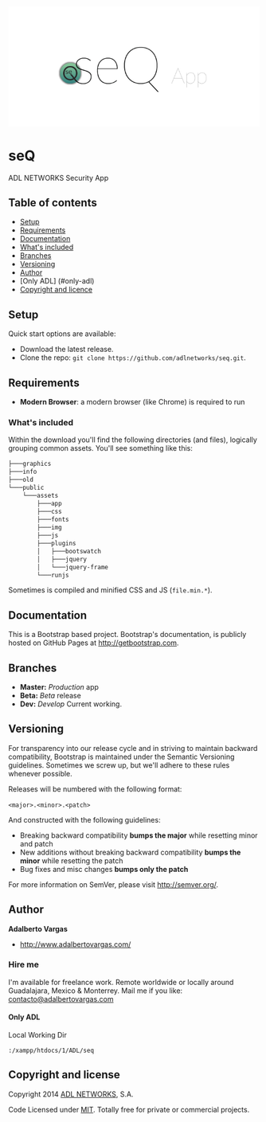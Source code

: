![php-login introduction & quickstart placeholder picture](info/placeholder.png)

# seQ
ADL NETWORKS Security App

## Table of contents

 - [Setup](#setup)
 - [Requirements](#requirements)
 - [Documentation](#documentation)
 - [What's included](#What's-included)
 - [Branches](#branches)
 - [Versioning](#versioning)
 - [Author](#author)
 - [Only ADL] (#only-adl)
 - [Copyright and licence](#copyright-and-licence)


## Setup

Quick start options are available:

- Download the latest release.
- Clone the repo: `git clone https://github.com/adlnetworks/seq.git`.

## Requirements

* **Modern Browser**: a modern browser (like Chrome) is required to run

### What's included

Within the download you'll find the following directories (and files), logically grouping common assets. You'll see something like this:

```
├───graphics
├───info
├───old
└───public
    └───assets
        ├───app
        ├───css
        ├───fonts
        ├───img
        ├───js
        ├───plugins
        │   ├───bootswatch
        │   ├───jquery
        │   └───jquery-frame
        └───runjs
```

Sometimes is compiled and minified CSS and JS (`file.min.*`).

## Documentation

This is a Bootstrap based project. Bootstrap's documentation, is publicly hosted on GitHub Pages at <http://getbootstrap.com>.

## Branches

  * **Master:** *Production* app
  * **Beta:** *Beta* release 
  * **Dev:** *Develop* Current working.

## Versioning

For transparency into our release cycle and in striving to maintain backward compatibility, Bootstrap is maintained under the Semantic Versioning guidelines. Sometimes we screw up, but we'll adhere to these rules whenever possible.

Releases will be numbered with the following format:

`<major>.<minor>.<patch>`

And constructed with the following guidelines:

- Breaking backward compatibility **bumps the major** while resetting minor and patch
- New additions without breaking backward compatibility **bumps the minor** while resetting the patch
- Bug fixes and misc changes **bumps only the patch**

For more information on SemVer, please visit <http://semver.org/>.


## Author

**Adalberto Vargas**

- <http://www.adalbertovargas.com/>

### Hire me

I'm available for freelance work. Remote worldwide or locally around Guadalajara, Mexico & Monterrey. Mail me if you like: contacto@adalbertovargas.com

#### Only ADL

Local Working Dir
```
:/xampp/htdocs/1/ADL/seq
```
## Copyright and license


Copyright 2014 [ADL NETWORKS](https://www.adlnetworks.com), S.A.

Code Licensed under [MIT](http://www.opensource.org/licenses/mit-license.php). Totally free for private or commercial projects.